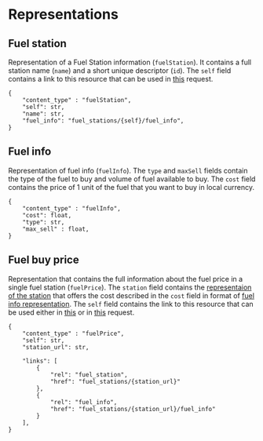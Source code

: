 # Representations

## Fuel station

Representation of a Fuel Station information (`fuelStation`). It contains a full station name (`name`) and a short unique descriptor (`id`). The `self` field contains a link to this resource that can be used in [this][get-fuel-station] request.

```{json}
{
    "content_type" : "fuelStation",
    "self": str,
    "name": str,
    "fuel_info": "fuel_stations/{self}/fuel_info",
}
```

## Fuel info

Representation of fuel info (`fuelInfo`). The `type` and `maxSell` fields contain the type of the fuel to buy and volume of fuel available to buy. The `cost` field contains the price of 1 unit of the fuel that you want to buy in local currency.

```{json}
{
    "content_type" : "fuelInfo",
    "cost": float,
    "type": str,
    "max_sell" : float,
}
```

## Fuel buy price

Representation that contains the full information about the fuel price in a single fuel station (`fuelPrice`). The `station` field contains the [representaion of the station][station-representation] that offers the cost described in the `cost` field in format of [fuel info representation][fuel-info-representation]. The `self` field contains the link to this resource that can be used either in [this][get-price] or in [this][get-min] request.

```{json}
{
    "content_type" : "fuelPrice",
    "self": str,
    "station_url": str,
    
    "links": [
        {
            "rel": "fuel_station",
            "href": "fuel_stations/{station_url}"
        },
        {
            "rel": "fuel_info",
            "href": "fuel_stations/{station_url}/fuel_info"
        }
    ],
}
```

[fuel-info-representation]: representations.md#Fuel-info
[station-representation]: representations.md#Fuel-station
[get-fuel-station]: requests.md#getting-a-single-fuel-station-info
[get-price]: requests.md#getting-fuel-price-at-exact-fuel-station
[get-min]: requests.md#getting-the-minimum-fuel-price
